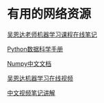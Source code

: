 # 有用的网络资源 #

[吴恩达老师机器学习课程在线笔记](
https://zhuanlan.zhihu.com/p/43490782)

[Python数据科学手册](
https://jakevdp.github.io/PythonDataScienceHandbook)

[Numpy中文文档](
https://www.numpy.org.cn/index.html)

[吴恩达机器学习在线视频](
https://www.bilibili.com/video/av9909092/)

[中文视频笔记讲解](
https://www.bilibili.com/video/av20994456/?p=1)